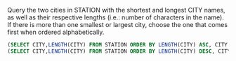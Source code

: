 Query the two cities in STATION with the shortest and longest CITY names, as well as their respective lengths (i.e.: number of characters in the name). If there is more than one smallest or largest city, choose the one that comes first when ordered alphabetically.
```sql
(SELECT CITY,LENGTH(CITY) FROM STATION ORDER BY LENGTH(CITY) ASC, CITY ASC LIMIT 1) UNION
(SELECT CITY,LENGTH(CITY) FROM STATION ORDER BY LENGTH(CITY) DESC, CITY ASC LIMIT 1)
```

